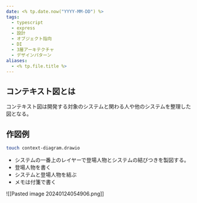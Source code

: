 ```yaml
---
date: <% tp.date.now("YYYY-MM-DD") %>
tags:
  - typescript
  - express
  - 設計
  - オブジェクト指向
  - DI
  - 3層アーキテクチャ
  - デザインパターン
aliases:
  - <% tp.file.title %>
---
```


## コンテキスト図とは

コンテキスト図は開発する対象のシステムと関わる人や他のシステムを整理した図となる。

## 作図例

```bash
touch context-diagram.drawio
```

- システムの一番上のレイヤーで登場人物とシステムの結びつきを製図する。
- 登場人物を書く
- システムと登場人物を結ぶ
- メモは付箋で書く

![[Pasted image 20240124054906.png]]
